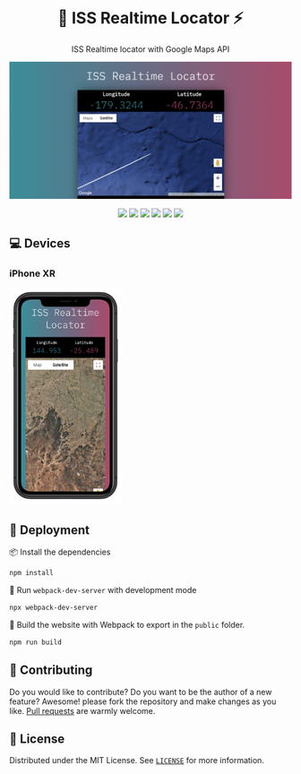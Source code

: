 <h1 align="center">📡 ISS Realtime Locator ⚡</h1>

<p align="center">
  ISS Realtime locator with Google Maps API
</p>

<p align="center">
  <img src="./.github/screenshot.png" />
</p>

<p align="center">
  <img src="https://img.shields.io/static/v1?label=NodeJS&message=v11.14.0&color=339933&logo=node.js" />
  <img src="https://img.shields.io/static/v1?label=React&message=v16.13&color=61DAFB&logo=react" />
  <img src="https://img.shields.io/static/v1?label=Webpack&message=v4&color=00afdb&logo=webpack" />
  <img src="https://img.shields.io/static/v1?label=Babel&message=v7.x&color=yellow&logo=babel" />
  <img src="https://img.shields.io/static/v1?label=Sass&message=v1.26&color=ff54d4&logo=sass" />
  <img src="https://img.shields.io/static/v1?label=Google%20Maps%20API&message=via%20CDN&color=4285F4&logo=google-maps" />
</p>

## 💻 Devices
### iPhone XR
<img src="./.github/iphone_screenshot.png" width="200" />


## 🚀 Deployment
📦 Install the dependencies
```bash
npm install
```
🌙 Run `webpack-dev-server` with development mode
```bash
npx webpack-dev-server
```

👷 Build the website with Webpack to export in the `public` folder.

```bash
npm run build
```

## 🤲 Contributing
Do you would like to contribute? Do you want to be the author of a new feature? Awesome! please fork the repository and make changes as you like. [Pull requests](https://github.com/360macky/ISS-Realtime-Locator/pulls) are warmly welcome.


## 📃 License
Distributed under the MIT License.
See [`LICENSE`](./LICENSE) for more information.

